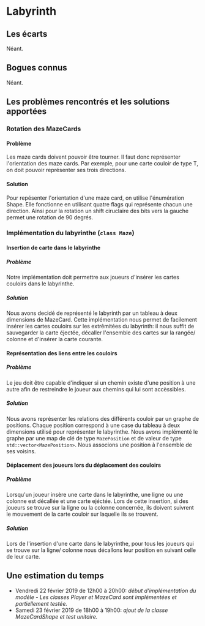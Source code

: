 # Labyrinth
## Les	écarts
Néant.

## Bogues connus
Néant.

## Les problèmes rencontrés	et les solutions apportées
### Rotation des MazeCards
#### Problème
Les maze cards doivent pouvoir être tourner. Il faut donc représenter l'orientation des maze cards. Par exemple, pour une carte couloir de type T, on doit pouvoir représenter ses trois directions.

#### Solution
Pour repésenter l'orientation d'une maze card, on utilise l'énumération Shape. Elle fonctionne en utilisant quatre flags qui représente chacun une direction. Ainsi pour la rotation un shift ciruclaire des bits vers la gauche permet une rotation de 90 degrés.

### Implémentation du labyrinthe (```class Maze```)
#### Insertion de carte dans le labyrinthe
##### Problème
Notre implémentation doit permettre aux joueurs d'insérer les cartes couloirs dans le labyrinthe.

##### Solution
Nous avons decidé de représenté le labyrinth par un tableau à deux dimensions de MazeCard. Cette implémentation nous permet de facilement insérer les cartes couloirs sur les extrêmitées du labyrinth: il nous suffit de sauvegarder la carte éjectée, décaller l'ensemble des cartes sur la rangée/ colonne et d'insérer la carte courante.

#### Représentation des liens entre les couloirs
##### Problème
Le jeu doit être capable d'indiquer si un chemin existe d'une position à une autre afin de restreindre le joueur aux chemins qui lui sont accèssibles.

##### Solution
Nous avons représenter les relations des différents couloir par un graphe de positions. Chaque position correspond à une case du tableau à deux dimensions utilisé pour représenter le labyrinthe. Nous avons implémenté le graphe par une map de clé de type ```MazePosition``` et de valeur de type ```std::vector<MazePosition>```. Nous associons une position à l'ensemble de ses voisins.

#### Déplacement des joueurs lors du déplacement des couloirs
##### Problème
Lorsqu'un joueur insère une carte dans le labyrinthe, une ligne ou une colonne est décallée et une carte ejéctée. Lors de cette insertion, si des joueurs se trouve sur la ligne ou la colonne concernée, ils doivent suivrent le mouvement de la carte couloir sur laquelle ils se trouvent.

##### Solution
Lors de l'insertion d'une carte dans le labyrinthe, pour tous les joueurs qui se trouve sur la ligne/ colonne nous décallons leur position en suivant celle de leur carte.

## Une estimation du temps	
- Vendredi 22 février 2019 de 12h00 à 20h00: *début d'implémentation du modèle - Les classes Player et MazeCard sont implémentées et partiellement testée.*
- Samedi 23 février 2019 de 18h00 à 19h00: *ajout de la classe MazeCardShape et test unitaire.*
